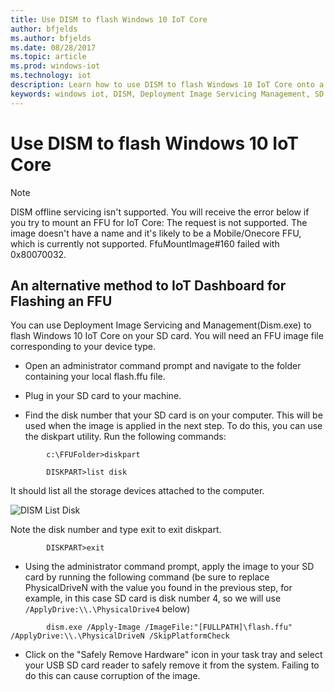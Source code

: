 ```yaml
---
title: Use DISM to flash Windows 10 IoT Core
author: bfjelds
ms.author: bfjelds
ms.date: 08/28/2017
ms.topic: article
ms.prod: windows-iot
ms.technology: iot
description: Learn how to use DISM to flash Windows 10 IoT Core onto a micro SD card.
keywords: windows iot, DISM, Deployment Image Servicing Management, SD card, flash, OS
---
```


# Use DISM to flash Windows 10 IoT Core

> [!NOTE]
> DISM offline servicing isn't supported. You will receive the error below if you try to mount an FFU for IoT Core:
> The request is not supported.
> The image doesn't have a name and it's likely to be a Mobile/Onecore FFU, which is currently not supported.
> FfuMountImage#160 failed with 0x80070032.

## An alternative method to IoT Dashboard for Flashing an FFU

You can use Deployment Image Servicing and Management(Dism.exe) to flash Windows 10 IoT Core on your SD card. You will need an FFU image file corresponding to your device type.

* Open an administrator command prompt and navigate to the folder containing your local flash.ffu file.

* Plug in your SD card to your machine.

* Find the disk number that your SD card is on your computer.  This will be used when the image is applied in the next step.  To do this, you can use the diskpart utility.  Run the following commands:
```
        c:\FFUFolder>diskpart

        DISKPART>list disk
```
It should list all the storage devices attached to the computer.

![DISM List Disk](../media/Dism/DiskpartListDisk.png)

Note the disk number and type exit to exit diskpart.
```
        DISKPART>exit
```
* Using the administrator command prompt, apply the image to your SD card by running the following command (be sure to replace PhysicalDriveN with the value you found in the previous step, for example, in this case SD card is disk number 4, so we will use  `/ApplyDrive:\\.\PhysicalDrive4` below)
```
        dism.exe /Apply-Image /ImageFile:"[FULLPATH]\flash.ffu" /ApplyDrive:\\.\PhysicalDriveN /SkipPlatformCheck
```
* Click on the "Safely Remove Hardware" icon in your task tray and select your USB SD card reader to safely remove it from the system.  Failing to do this can cause corruption of the image.
